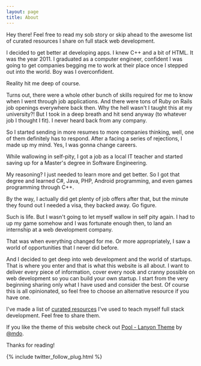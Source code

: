 ```yaml
---
layout: page
title: About
---
```


<p class = "message">
  Hey there! Feel free to read my sob story or skip ahead to the awesome list of curated resources I share on full stack web development.
</p>

I decided to get better at developing apps. I knew C++ and a bit of HTML. It was the year 2011. I graduated as a computer engineer, confident I was going to get companies begging me to work at their place once I stepped out into the world. Boy was I overconfident.

Reality hit me deep of course.

Turns out, there were a whole other bunch of skills required for me to know when I went through job applications. And there were tons of Ruby on Rails job openings everywhere back then. Why the hell wasn't I taught this at my university?! But I took in a deep breath and hit send anyway (to whatever job I thought I fit). I never heard back from any company.

So I started sending in more resumes to more companies thinking, well, one of them definitely has to respond. After a facing a series of rejections, I made up my mind. Yes, I was gonna change careers.

While wallowing in self-pity, I got a job as a local IT teacher and started saving up for a Master's degree in Software Engineering.

My reasoning? I just needed to learn more and get better. So I got that degree and learned C#, Java, PHP, Android programming, and even games programming through C++.

By the way, I actually did get plenty of job offers after that, but the minute they found out I needed a visa, they backed away. Go figure.

Such is life. But I wasn't going to let myself wallow in self pity again. I had to up my game somehow and I was fortunate enough then, to land an internship at a web development company.

That was when everything changed for me. Or more appropriately, I saw a world of opportunities that I never did before.

And I decided to get deep into web development and the world of startups. That is where you enter and that is what this website is all about. I want to deliver every piece of information, cover every nook and cranny possible on web development so you can build your own startup. I start from the very beginning sharing only what I have used and consider the best. Of course this is all opinionated, so feel free to choose an alternative resource if you have one.

I've made a list of [curated resources](/Resources) I've used to teach myself full stack development. Feel free to share them.

If you like the theme of this website check out [Pool - Lanyon Theme](http://lanyon.getpoole.com) by [@mdo](https://twitter.com/mdo).


Thanks for reading!

{% include twitter_follow_plug.html %}
